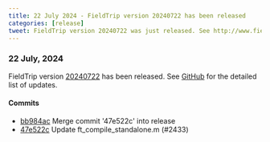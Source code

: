 ```yaml
---
title: 22 July 2024 - FieldTrip version 20240722 has been released
categories: [release]
tweet: FieldTrip version 20240722 was just released. See http://www.fieldtriptoolbox.org/#22-july-2024
---
```


### 22 July, 2024

FieldTrip version [20240722](http://github.com/fieldtrip/fieldtrip/releases/tag/20240722) has been released.
See [GitHub](https://github.com/fieldtrip/fieldtrip/compare/20240704...20240722) for the detailed list of updates.

#### Commits

- [bb984ac](http://github.com/fieldtrip/fieldtrip/commit/bb984ac) Merge commit '47e522c' into release
- [47e522c](http://github.com/fieldtrip/fieldtrip/commit/47e522c) Update ft_compile_standalone.m (#2433)
